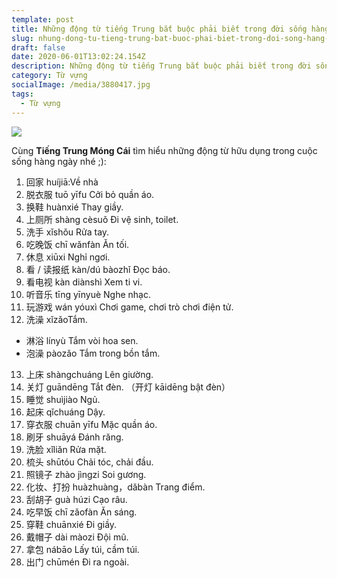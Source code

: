 ```yaml
---
template: post
title: Những động từ tiếng Trung bắt buộc phải biết trong đời sống hàng ngày
slug: nhung-dong-tu-tieng-trung-bat-buoc-phai-biet-trong-doi-song-hang-ngay
draft: false
date: 2020-06-01T13:02:24.154Z
description: Những động từ tiếng Trung bắt buộc phải biết trong đời sống hàng ngày
category: Từ vựng
socialImage: /media/3880417.jpg
tags:
  - Từ vựng
---
```

![](/media/3880417.jpg)

Cùng **Tiếng Trung Móng Cái** tìm hiểu những động từ hữu dụng trong cuộc sống hàng ngày nhé ;):

1. 回家 huíjiā:Về nhà
2. 脱衣服 tuō yīfu Cởi bỏ quần áo.
3. 换鞋 huànxié Thay giầy.
4. 上厕所 shàng cèsuǒ Đi vệ sinh, toilet.
5. 洗手 xǐshǒu Rửa tay.
6. 吃晚饭 chī wǎnfàn Ăn tối.
7. 休息 xiūxi Nghỉ ngơi.
8. 看 / 读报纸 kàn/dú bàozhǐ Đọc báo.
9. 看电视 kàn diànshì Xem ti vi.
10. 听音乐 tīng yīnyuè Nghe nhạc.
11. 玩游戏 wán yóuxì Chơi game, chơi trò chơi điện tử.
12. 洗澡 xǐzǎoTắm.

* 淋浴 línyù Tắm vòi hoa sen.
* 泡澡 pàozǎo Tắm trong bồn tắm.

13. 上床 shàngchuáng Lên giường.
14. 关灯 guāndēng Tắt đèn. （开灯 kāidēng bật đèn）
15. 睡觉 shuìjiào Ngủ.
16. 起床 qǐchuáng Dậy.
17. 穿衣服 chuān yīfu Mặc quần áo.
18. 刷牙 shuāyá Đánh răng.
19. 洗脸 xǐliǎn Rửa mặt.
20. 梳头 shūtóu Chải tóc, chải đầu.
21. 照镜子 zhào jìngzi Soi gương.
22. 化妆、打扮 huàzhuàng，dǎbàn Trang điểm.
23. 刮胡子 guà húzi Cạo râu.
24. 吃早饭 chī zǎofàn Ăn sáng.
25. 穿鞋 chuānxié Đi giầy.
26. 戴帽子 dài màozi Đội mũ.
27. 拿包 nábāo Lấy túi, cầm túi.
28. 出门 chūmén Đi ra ngoài.